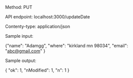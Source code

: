 Method: PUT

API endpoint: localhost:3000/updateDate

Contenty-type: application/json

Sample input:

{"name": "Adamgg",
 "where": "kirkland mn 98034",
 "email": "abc@gmail.com"
}

Sample output:

{
  "ok": 1,
  "nModified": 1,
  "n": 1
}